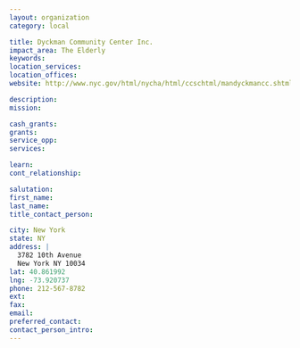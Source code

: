 ```yaml
---
layout: organization
category: local

title: Dyckman Community Center Inc.
impact_area: The Elderly
keywords: 
location_services: 
location_offices: 
website: http://www.nyc.gov/html/nycha/html/ccschtml/mandyckmancc.shtml

description: 
mission: 

cash_grants: 
grants: 
service_opp: 
services: 

learn: 
cont_relationship: 

salutation: 
first_name: 
last_name: 
title_contact_person: 

city: New York
state: NY
address: |
  3782 10th Avenue    
  New York NY 10034
lat: 40.861992
lng: -73.920737
phone: 212-567-8782
ext: 
fax: 
email: 
preferred_contact: 
contact_person_intro: 
---
```

